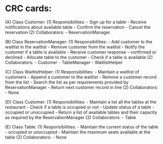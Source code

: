 CRC cards:
==========
(A) Class Customer:
	(1) Responsibilities:
		- Sign up for a table
		- Receive notifications about available table
		- Confirm the reservation
		- Cancel the reservation
	(2) Collaborators:
		- ReservationManager

(B) Class ReservationManager:
	(1) Responsibilities:
		- Add customer to the waitlist in the waitlist
		- Remove customer from the waitlist
		- Notify the customer if a table is available
		- Receive customer response - confirmed or declined
		- Allocate table to the customer
		- Check if a table is available
	(2) Collaborators:
		- Customer
		- TableManager
		- WaitlistHelper

(C) Class WaitlistHelper:
	(1) Responsibilities:
		- Maintain a waitlist of customers
		- Append a customer to the waitlist
		- Remove a customer record from the list
		- Search the list as per requirements provided by ReservationManager
		- Return next customer record in line
	(2) Collaborators:
		- None

(D) Class Customer:
	(1) Responsibilities:
		- Maintain a list all the tables at the restaurant
		- Check if a table is occupied or not
		- Update status of a table - occupied or unoccupied
		- Return a list of available tables and their capacity as required by the ReservationManager
	(2) Collaborators:
		- Table

(E) Class Table:
	(1) Responsibilities:
		- Maintain the current status of the table - occupied or unoccupied
		- Maintain the maximum seats available at the table
	(2) Collaborators:
		- None
